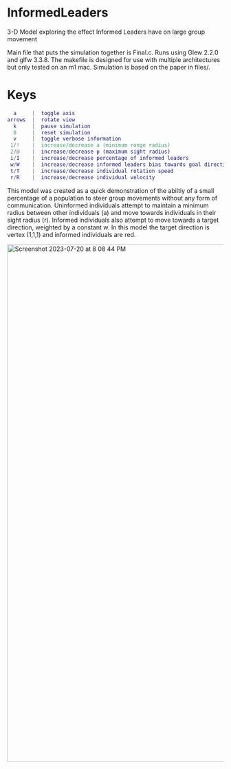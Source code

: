 # InformedLeaders
3-D Model exploring the effect Informed Leaders have on large group movement

Main file that puts the simulation together is Final.c. Runs using Glew 2.2.0 and glfw 3.3.8. 
The makefile is designed for use with multiple architectures but only tested on an m1 mac. 
Simulation is based on the paper in files/.

# Keys
```  m     |  switch between modes
  a     |  toggle axis
arrows  |  rotate view
  k     |  pause simulation
  0     |  reset simulation
  v     |  toggle verbose information
 1/!    |  increase/decrease a (minimum range radius)
 2/@    |  increase/decrease p (maximum sight radius)
 i/I    |  increase/decrease percentage of informed leaders
 w/W    |  increase/decrease informed leaders bias towards goal direction
 t/T    |  increase/decrease individual rotation speed
 r/R    |  increase/decrease individual velocity
```


 This model was created as a quick demonstration of the abiltiy of a small percentage of a population to steer group movements without any form of communication. 
 Uninformed individuals attempt to maintain a minimum radius between other individuals (a) and move towards individuals in their sight radius (r). Informed individuals
 also attempt to move towards a target direction, weighted by a constant w. In this model the target direction is vertex (1,1,1) and informed individuals are red. 
 
 
<img width="1202" alt="Screenshot 2023-07-20 at 8 08 44 PM" src="https://github.com/aidanbbolton/InformedLeaders/assets/56652446/7141f2fe-ea2b-49ea-8aa8-8fb69cc2f41f">

